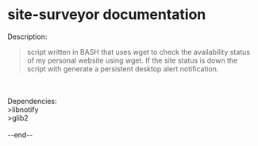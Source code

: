 # site-surveyor documentation

Description:<br />
> script written in BASH that uses wget to check the availability status of my personal website using wget. 
If the site status is down the script with generate a persistent desktop alert notification.
<br />
<br />
Dependencies:<br />
>libnotify <br />
>glib2 <br />
<br />
--end--
